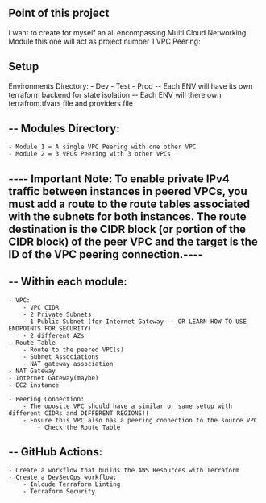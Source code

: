 ## Point of this project 

I want to create for myself an all encompassing Multi Cloud Networking Module
   this one will act as project number 1 VPC Peering:

## Setup

Environments Directory:
    - Dev
    - Test
    - Prod
-- Each ENV will have its own terraform backend for state isolation
-- Each ENV will there own terrafrom.tfvars file and providers file

## -- Modules Directory:
    - Module 1 = A single VPC Peering with one other VPC
    - Module 2 = 3 VPCs Peering with 3 other VPCs

## ---- Important Note: To enable private IPv4 traffic between instances in peered VPCs, you must add a route to the route tables associated with the subnets for both instances. The route destination is the CIDR block (or portion of the CIDR block) of the peer VPC and the target is the ID of the VPC peering connection.---- ## 

## -- Within each module:
    - VPC:
        - VPC CIDR
        - 2 Private Subnets
        - 1 Public Subnet (for Internet Gateway--- OR LEARN HOW TO USE ENDPOINTS FOR SECURITY)
        - 2 different AZs
    - Route Table
        - Route to the peered VPC(s)
        - Subnet Associations
        - NAT gateway association
    - NAT Gateway
    - Internet Gateway(maybe)
    - EC2 instance

    - Peering Connection:
        - The oposite VPC should have a similar or same setup with different CIDRs and DIFFERENT REGIONS!!
        - Ensure this VPC also has a peering connection to the source VPC
            - Check the Route Table

## -- GitHub Actions:
    - Create a workflow that builds the AWS Resources with Terraform
    - Create a DevSecOps workflow:
        - Inlcude Terraform Linting
        - Terraform Security
